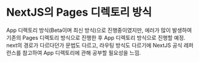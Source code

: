 # NextJS의 Pages 디렉토리 방식

App 디렉토리 방식(Beta이며 최신 방식)으로 진행중이였지만, 에러가 많이 발생하여 기존의 Pages 디렉토리 방식으로 진행한 후 
App 디렉토리 방식으로 진행할 예정.
next의 경로가 다르다던가 문법도 다르고, 라우팅 방식도 다르기에 NextJS 공식 레퍼런스를 참고하여 App 디렉토리에 관해 공부할 필요성을 느낌.
